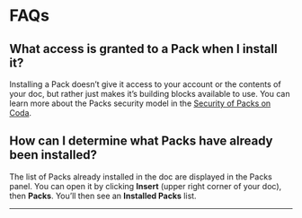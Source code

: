 **FAQs**
========


What access is granted to a Pack when I install it?
---------------------------------------------------


Installing a Pack doesn’t give it access to your account or the contents of your doc, but rather just makes it’s building blocks available to use. You can learn more about the Packs security model in the [Security of Packs on Coda](https://help.coda.io/en/articles/4587167-overview-of-pack-security).



How can I determine what Packs have already been installed?
-----------------------------------------------------------


The list of Packs already installed in the doc are displayed in the Packs panel. You can open it by clicking **Insert** (upper right corner of your doc), then **Packs**. You’ll then see an **Installed Packs** list.






---